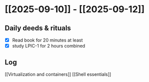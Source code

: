 # [[2025-09-10]] -  [[2025-09-12]]

## Daily deeds & rituals


- [x] Read book for 20 minutes at least
- [x] study LPIC-1 for 2 hours combined

## Log
[[Virtualization and containers]]
[[Shell essentials]]


